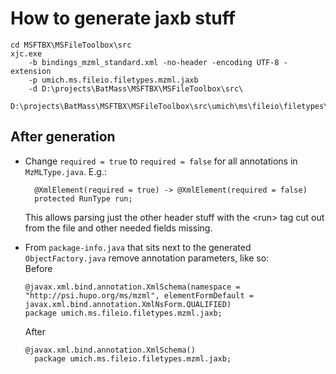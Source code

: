# How to generate jaxb stuff

```
cd MSFTBX\MSFileToolbox\src 
xjc.exe 
    -b bindings_mzml_standard.xml -no-header -encoding UTF-8 -extension   
    -p umich.ms.fileio.filetypes.mzml.jaxb 
    -d D:\projects\BatMass\MSFTBX\MSFileToolbox\src\ 
    D:\projects\BatMass\MSFTBX\MSFileToolbox\src\umich\ms\fileio\filetypes\mzml\resources\mzML1.1.0.xsd
```

## After generation

* Change `required = true` to `required = false` for all annotations in `MzMLType.java`. E.g.:
  ```
    @XmlElement(required = true) -> @XmlElement(required = false) 
    protected RunType run;
  ```
  This allows parsing just the other header stuff with the \<run\> tag cut 
  out from the file and other needed fields missing.


* From `package-info.java` that sits next to the generated `ObjectFactory.java`
  remove annotation parameters, like so:  
  Before
  ```
  @javax.xml.bind.annotation.XmlSchema(namespace = "http://psi.hupo.org/ms/mzml", elementFormDefault = javax.xml.bind.annotation.XmlNsForm.QUALIFIED)
  package umich.ms.fileio.filetypes.mzml.jaxb;
  ```
  After
  ```
  @javax.xml.bind.annotation.XmlSchema()
    package umich.ms.fileio.filetypes.mzml.jaxb;
  ```

